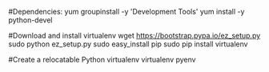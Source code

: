 #Dependencies:
yum groupinstall -y 'Development Tools'
yum install -y python-devel

#Download and install virtualenv
wget https://bootstrap.pypa.io/ez_setup.py
sudo python ez_setup.py
sudo easy_install pip
sudo pip install virtualenv

#Create a relocatable Python virtualenv
virtualenv pyenv
